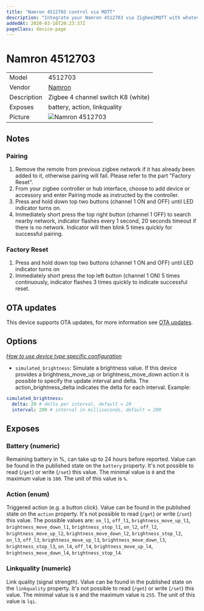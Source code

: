 ```yaml
---
title: "Namron 4512703 control via MQTT"
description: "Integrate your Namron 4512703 via Zigbee2MQTT with whatever smart home infrastructure you are using without the vendor's bridge or gateway."
addedAt: 2020-03-16T20:23:37Z
pageClass: device-page
---
```


<!-- !!!! -->
<!-- ATTENTION: This file is auto-generated through docgen! -->
<!-- You can only edit the "Notes"-Section between the two comment lines "Notes BEGIN" and "Notes END". -->
<!-- Do not use h1 or h2 heading within "## Notes"-Section. -->
<!-- !!!! -->

# Namron 4512703

|     |     |
|-----|-----|
| Model | 4512703  |
| Vendor  | [Namron](/supported-devices/#v=Namron)  |
| Description | Zigbee 4 channel switch K8 (white) |
| Exposes | battery, action, linkquality |
| Picture | ![Namron 4512703](https://www.zigbee2mqtt.io/images/devices/4512703.jpg) |


<!-- Notes BEGIN: You can edit here. Add "## Notes" headline if not already present. -->
## Notes
### Pairing
1. Remove the remote from previous zigbee network if it has already been added to it, otherwise pairing will fail. Please refer to the part "Factory Reset".
2. From your zigbee controller or hub interface, choose to add device or accessory and enter Pairing mode as instructed by the controller.
3. Press and hold down top two buttons (channel 1 ON and OFF) until LED indicator turns on.
4. Immediately short press the top right button (channel 1 OFF) to search nearby network, indicator flashes every 1 second, 20 seconds timeout if there is no network. Indicator will then blink 5 times quickly for successful pairing.

### Factory Reset 
1. Press and hold down top two buttons (channel 1 ON and OFF) until LED indicator turns on
2. Immediately short press the top left button (channel 1 ON) 5 times continuously, indicator flashes 3 times quickly to indicate successful reset.
<!-- Notes END: Do not edit below this line -->


## OTA updates
This device supports OTA updates, for more information see [OTA updates](../guide/usage/ota_updates.md).


## Options
*[How to use device type specific configuration](../guide/configuration/devices-groups.md#specific-device-options)*

* `simulated_brightness`: Simulate a brightness value. If this device provides a brightness_move_up or brightness_move_down action it is possible to specify the update interval and delta. The action_brightness_delta indicates the delta for each interval. Example:
```yaml
simulated_brightness:
  delta: 20 # delta per interval, default = 20
  interval: 200 # interval in milliseconds, default = 200
```


## Exposes

### Battery (numeric)
Remaining battery in %, can take up to 24 hours before reported.
Value can be found in the published state on the `battery` property.
It's not possible to read (`/get`) or write (`/set`) this value.
The minimal value is `0` and the maximum value is `100`.
The unit of this value is `%`.

### Action (enum)
Triggered action (e.g. a button click).
Value can be found in the published state on the `action` property.
It's not possible to read (`/get`) or write (`/set`) this value.
The possible values are: `on_l1`, `off_l1`, `brightness_move_up_l1`, `brightness_move_down_l1`, `brightness_stop_l1`, `on_l2`, `off_l2`, `brightness_move_up_l2`, `brightness_move_down_l2`, `brightness_stop_l2`, `on_l3`, `off_l3`, `brightness_move_up_l3`, `brightness_move_down_l3`, `brightness_stop_l3`, `on_l4`, `off_l4`, `brightness_move_up_l4`, `brightness_move_down_l4`, `brightness_stop_l4`.

### Linkquality (numeric)
Link quality (signal strength).
Value can be found in the published state on the `linkquality` property.
It's not possible to read (`/get`) or write (`/set`) this value.
The minimal value is `0` and the maximum value is `255`.
The unit of this value is `lqi`.

